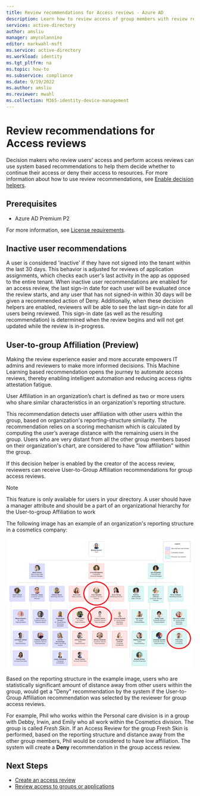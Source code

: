 ```yaml
---
title: Review recommendations for Access reviews - Azure AD
description: Learn how to review access of group members with review recommendations in Azure Active Directory access reviews.
services: active-directory
author: amsliu
manager: amycolannino
editor: markwahl-msft
ms.service: active-directory
ms.workload: identity
ms.tgt_pltfrm: na
ms.topic: how-to
ms.subservice: compliance
ms.date: 9/19/2022
ms.author: amsliu
ms.reviewer: mwahl
ms.collection: M365-identity-device-management
---
```


# Review recommendations for Access reviews 

Decision makers who review users' access and perform access reviews can use system based recommendations to help them decide whether to continue their access or deny their access to resources. For more information about how to use review recommendations, see [Enable decision helpers](create-access-review.md#next-settings).

## Prerequisites
 
- Azure AD Premium P2
 
For more information, see [License requirements](access-reviews-overview.md#license-requirements).

## Inactive user recommendations
A user is considered 'inactive' if they have not signed into the tenant within the last 30 days. This behavior is adjusted for reviews of application assignments, which checks each user's last activity in the app as opposed to the entire tenant. When inactive user recommendations are enabled for an access review, the last sign-in date for each user will be evaluated once the review starts, and any user that has not signed-in within 30 days will be given a recommended action of Deny. Additionally, when these decision helpers are enabled, reviewers will be able to see the last sign-in date for all users being reviewed. This sign-in date (as well as the resulting recommendation) is determined when the review begins and will not get updated while the review is in-progress.

## User-to-group Affiliation (Preview)
Making the review experience easier and more accurate empowers IT admins and reviewers to make more informed decisions. This Machine Learning based recommendation opens the journey to automate access reviews, thereby enabling intelligent automation and reducing access rights attestation fatigue.

User Affiliation in an organization’s chart is defined as two or more users who share similar characteristics in an organization's reporting structure.

This recommendation detects user affiliation with other users within the group, based on organization's reporting-structure similarity. The recommendation relies on a scoring mechanism which is calculated by computing the user’s average distance with the remaining users in the group. Users who are very distant from all the other group members based on their organization's chart, are considered to have "low affiliation" within the group.

If this decision helper is enabled by the creator of the access review, reviewers can receive User-to-Group Affiliation recommendations for group access reviews.

> [!NOTE]
> This feature is only available for users in your directory. A user should have a manager attribute and should be a part of an organizational hierarchy for the User-to-group Affiliation to work

The following image has an example of an organization's reporting structure in a cosmetics company: 

![Example hierarchial organization chart for a cosmetics company](./media/review-recommendations-group-access-reviews/org-chart-example.png)

Based on the reporting structure in the example image, users who are statistically significant amount of distance away from other users within the group, would get a "Deny" recommendation by the system if  the User-to-Group Affiliation recommendation was selected by the reviewer for group access reviews. 

For example, Phil who works within the Personal care division is in a group with Debby, Irwin, and Emily who all work within the Cosmetics division. The group is called *Fresh Skin*. If an Access Review for the group Fresh Skin is performed, based on the reporting structure and distance away from the other group members, Phil would be considered to have low affiliation. The system will create a **Deny** recommendation in the group access review.

## Next Steps
- [Create an access review](create-access-review.md)
- [Review access to groups or applications](perform-access-review.md)

